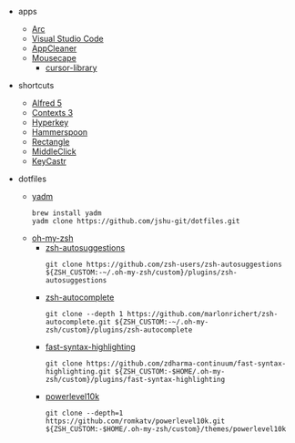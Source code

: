 - apps
  - [Arc](https://arc.net/)
  - [Visual Studio Code](https://code.visualstudio.com/)
  - [AppCleaner](https://freemacsoft.net/appcleaner/)
  - [Mousecape](https://github.com/alexzielenski/Mousecape)
    - [cursor-library](http://www.rw-designer.com/cursor-library)

- shortcuts
  - [Alfred 5](https://www.alfredapp.com/)
  - [Contexts 3](https://contexts.co/)
  - [Hyperkey](https://hyperkey.app/)
  - [Hammerspoon](https://www.hammerspoon.org/)
  - [Rectangle](https://rectangleapp.com/)
  - [MiddleClick](https://github.com/artginzburg/MiddleClick-Sonoma)
  - [KeyCastr](https://github.com/keycastr/keycastr)

- dotfiles
  - [yadm](https://yadm.io/docs/getting_started)
      ```shell
      brew install yadm
      yadm clone https://github.com/jshu-git/dotfiles.git
      ```
  - [oh-my-zsh](https://ohmyz.sh/#install)
    - [zsh-autosuggestions](https://github.com/zsh-users/zsh-autosuggestions/blob/master/INSTALL.md#oh-my-zsh)
        ```shell
        git clone https://github.com/zsh-users/zsh-autosuggestions ${ZSH_CUSTOM:-~/.oh-my-zsh/custom}/plugins/zsh-autosuggestions
        ```
    - [zsh-autocomplete](https://github.com/marlonrichert/zsh-autocomplete#manual-installation)
        ```shell
        git clone --depth 1 https://github.com/marlonrichert/zsh-autocomplete.git ${ZSH_CUSTOM:-~/.oh-my-zsh/custom}/plugins/zsh-autocomplete
        ```
    - [fast-syntax-highlighting](https://github.com/zdharma-continuum/fast-syntax-highlighting#oh-my-zsh)
        ```shell
        git clone https://github.com/zdharma-continuum/fast-syntax-highlighting.git ${ZSH_CUSTOM:-$HOME/.oh-my-zsh/custom}/plugins/fast-syntax-highlighting
        ```
    - [powerlevel10k](https://github.com/romkatv/powerlevel10k#oh-my-zsh)
        ```shell
        git clone --depth=1 https://github.com/romkatv/powerlevel10k.git ${ZSH_CUSTOM:-$HOME/.oh-my-zsh/custom}/themes/powerlevel10k
